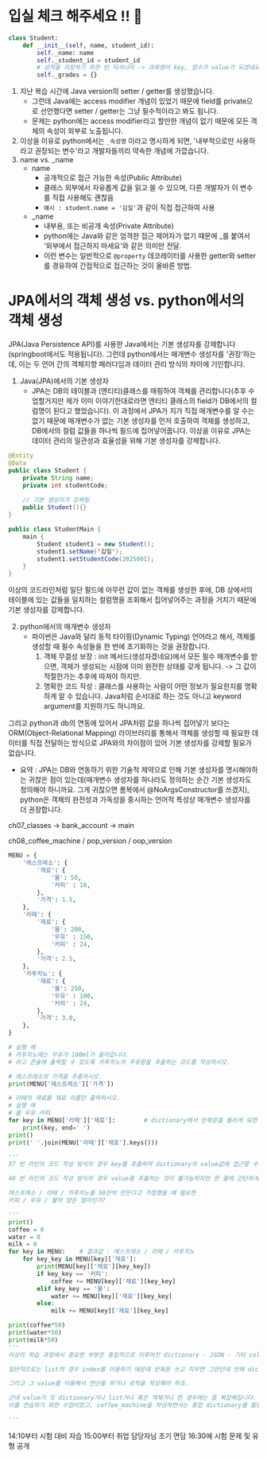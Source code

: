 # 입실 체크 해주세요 !! 💌

```python
class Student:
    def __init__(self, name, student_id):
        self._name: name
        self._student_id = student_id
        # 성적을 저장하기 위한 빈 딕셔너리 -> 과목명이 key, 점수가 value가 되겠네요
        self._grades = {}
```

1. 지난 복습 시간에 Java version의 setter / getter를 생성했습니다.
    - 그런데 Java에는 access modifier 개념이 있었기 때문에 field를 private으로 선언했다면 setter / getter는 그냥 필수적이라고 봐도 됩니다.
    - 문제는 python에는 access modifier라고 할만한 개념이 없기 때문에 모든 객체의 속성이 외부로 노출됩니다.
2. 이상을 이유로 python에서는 `_속성명` 이라고 명시하게 되면, '내부적으로만 사용하라고 권장되는 변수'라고 개발자들끼리 약속한 개념에 가깝습니다.
3. name vs. _name
    - name
      - 공개적으로 접근 가능한 속성(Public Attribute)
      - 클래스 외부에서 자유롭게 값을 읽고 쓸 수 있으며, 다른 개발자가 이 변수를 직접 사용해도 괜찮음
      - `예시 : student.name = '김일'`과 같이 직접 접근하여 사용
    - _name
      - 내부용, 또는 비공개 속성(Private Attribute)
      - python에는 Java와 같은 엄격한 접근 제어자가 없기 때문에 _를 붙여서 '외부에서 접근하지 마세요'와 같은 의미만 전달.
      - 이런 변수는 일반적으로 `@property` 데코레이터를 사용한 getter와 setter를 경유하여 간접적으로 접근하는 것이 올바른 방법.

# JPA에서의 객체 생성 vs. python에서의 객체 생성
JPA(Java Persistence API)를 사용한 Java에서는 기본 생성자를 강제합니다(springboot에서도 적용됩니다). 그런데 python에서는 매개변수 생성자를 '권장'하는데, 이는 두 언어 간의 객체지향 패러다임과 데이터 관리 방식의 차이에 기인합니다.

1. Java(JPA)에서의 기본 생성자
   - JPA는 DB의 테이블과 (엔티티)클래스를 매핑하여 객체를 관리합니다(추후 수업할거지만 제가 이미 이야기한대로라면 엔티티 클래스의 field가 DB에서의 컬럼명이 된다고 했었습니다). 이 과정에서 JPA가 지가 직접 매개변수를 알 수는 없기 때문에 매개변수가 없는 기본 생성자를 먼저 호출하여 객체를 생성하고, DB에서의 컬럼 값들을 하나씩 필드에 집어넣어줍니다. 이상을 이유로 JPA는 데이터 관리의 일관성과 효율성을 위해 기본 생성자를 강제합니다.
```java
@Entity
@Data
public class Student {
    private String name;
    private int studentCode;
    
    // 기본 생성자가 강제됨
    public Student(){}
}

public class StudentMain {
    main {
        Student student1 = new Student();
        student1.setName('김일');
        student1.setStudentCode(2025001);
    }
}
```
이상의 코드라인처럼 일단 필드에 아무런 값이 없는 객체를 생성한 후에, DB 상에서의 테이블에 있는 값들을 일치하는 컬럼명을 조회해서 집어넣어주는 과정을 거치기 때문에 기본 생성자를 강제합니다.


2. python에서의 매개변수 생성자
    - 파이썬은 Java와 달리 동적 타이핑(Dynamic Typing) 언어라고 해서, 객체를 생성할 때 필수 속성들을 한 번에 초기화하는 것을 권장합니다.
      1. 객체 무결성 보장 : init 메서드(생성자겠네요)에서 모든 필수 매개변수를 받으면, 객체가 생성되는 시점에 이미 완전한 상태를 갖게 됩니다. -> 그 값이 적절한가는 추후에 따져야 하지만.
      2. 명확한 코드 작성 : 클래스를 사용하는 사람이 어떤 정보가 필요한지를 명확하게 알 수 있습니다. Java처럼 순서대로 하는 것도 아니고 keyword argument를 지원하기도 하니까요. 

그리고 python과 db의 연동에 있어서 JPA처럼 값을 하나씩 집어넣기 보다는 ORM(Object-Relational Mapping) 라이브러리를 통해서 객체를 생성할 때 필요한 데이터를 직접 전달하는 방식으로 JPA와의 차이점이 있어 기본 생성자를 강제할 필요가 없습니다.

* 요약 : JPA는 DB와 연동하기 위한 기술적 제약으로 인해 기본 생성자를 명시해야하는 귀찮은 점이 있는데(매개변수 생성자를 하나라도 정의하는 순간 기본 생성자도 정의해야 하니까요. 그게 귀찮으면 롬복에서 @NoArgsConstructor를 쓰겠지), python은 객체의 완전성과 가독성을 중시하는 언어적 특성상 매개변수 생성자를 더 권장합니다.


ch07_classes -> bank_account -> main

ch08_coffee_machine / pop_version / oop_version

```python
MENU = {
    '에스프레소': {
        '재료': {
            '물': 50,
            '커피' : 18,
        },
        '가격': 1.5,
    },
    '라떼': {
        '재료': {
            '물': 200,
            '우유' : 150,
            '커피' : 24,
        },
        '가격': 2.5,
    },
    '카푸치노': {
        '재료': {
            '물': 250,
            '우유' : 100,
            '커피' : 24,
        },
        '가격': 3.0,
    },
}

# 실행 예
# 카푸치노에는 우유가 100ml가 들어갑니다.
# 라고 콘솔에 출력할 수 있도록 카푸치노의 우유량을 추출하는 코드를 작성하시오.

# 에스프레소의 가격을 추출하시오.
print(MENU['에스프레소']['가격'])

# 라떼의 재료를 재료 이름만 출력하시오.
# 실행 예
# 물 우유 커피
for key in MENU['라떼']['재료']:        # dictionary에서 반복문을 돌리게 되면 key가 나온다 그리고 그 key를 이용해서 value 조회 가능
    print(key, end=' ')
print()
print(' '.join(MENU['라떼']['재료'].keys()))

'''
37 번 라인의 코드 작성 방식의 경우 key를 추출하여 dictionary의 value값에 접근할 수 있습니다. 그렇다면 연산이 가능하다는 의미도 됩니다.

40 번 라인의 코드 작성 방식의 경우 value를 추출하는 것이 불가능하지만 한 줄에 간단하게 쓸 수 있다는 장점이 있습니다(method를 아는 사람들에게만요).

에스프레소 / 라떼 / 카푸치노를 50잔씩 만든다고 가정했을 때 필요한
커피 / 우유 / 물의 양은 얼마인가?

'''
print()
coffee = 0
water = 0
milk = 0
for key in MENU:    # 결과값 : 에스프레소 / 라떼 / 카푸치노
    for key_key in MENU[key]['재료']:
        print(MENU[key]['재료'][key_key])
        if key_key == '커피':
            coffee += MENU[key]['재료'][key_key]
        elif key_key == '물':
            water += MENU[key]['재료'][key_key]
        else:
            milk += MENU[key]['재료'][key_key]

print(coffee*50)
print(water*50)
print(milk*50)
'''
이상의 학습 과정에서 중요한 부분은 중첩적으로 이루어진 dictionary - JSON - 기타 collections들이 합쳐진 데이터에서 내가 필요한 부분을 어떻게 추출할 수 있을까 입니다.

일반적으로는 list의 경우 index를 이용하기 때문에 반복문 쓰고 치우면 그만인데 반해 dictionary는 반복문을 돌리면 key가 나오게 되고, 그 key를 또 이용해야지만 value가 추출됩니다.

그리고 그 value를 이용해서 연산을 하거나 로직을 작성해야 하죠.

근데 value가 또 dictionary거나 list거나 혹은 객체거나 한 경우에는 좀 복잡해집니다.
이를 연습하기 위한 수업이었고, coffee_machine을 작성하면서는 중첩 dictionary를 활용하도록 하겠습니다. 

'''
```

14:10부터 시험 대비 자습
15:00부터 취업 담당자님 초기 면담
16:30에 시험 문제 및 유형 공개














